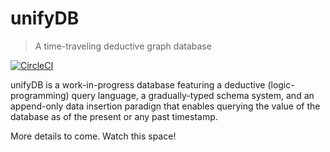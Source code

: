 # unifyDB
> A time-traveling deductive graph database

[![CircleCI](https://circleci.com/gh/unifydb/unifydb.svg?style=svg)](https://circleci.com/gh/unifydb/unifydb)

unifyDB is a work-in-progress database featuring a deductive (logic-programming) query language, a gradually-typed schema system, and an append-only data insertion paradign that enables querying the value of the database as of the present or any past timestamp.

More details to come. Watch this space!
